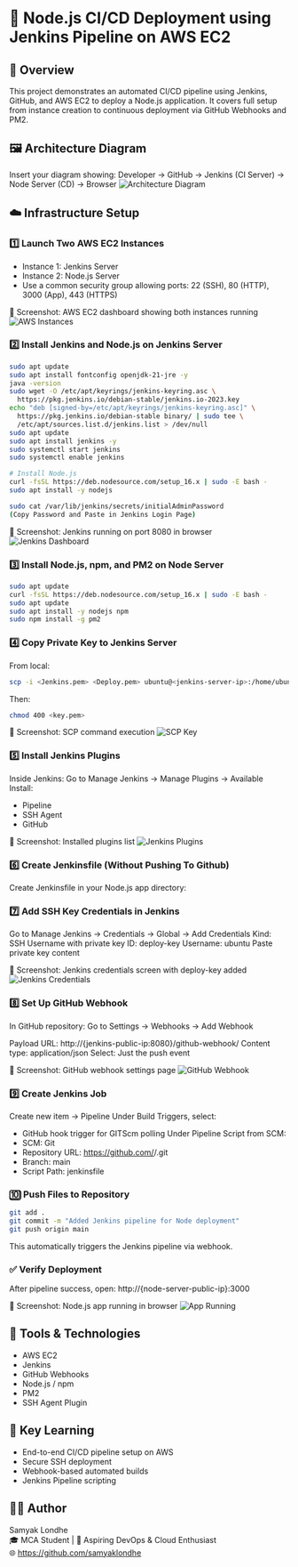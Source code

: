 # 🚀 Node.js CI/CD Deployment using Jenkins Pipeline on AWS EC2

## 🧩 Overview
This project demonstrates an automated CI/CD pipeline using Jenkins, GitHub, and AWS EC2 to deploy a Node.js application.
It covers full setup from instance creation to continuous deployment via GitHub Webhooks and PM2.

## 🖼️ Architecture Diagram
Insert your diagram showing:
Developer → GitHub → Jenkins (CI Server) → Node Server (CD) → Browser
![Architecture Diagram](Images/Architecture.jpg)

## ☁️ Infrastructure Setup

### 1️⃣ Launch Two AWS EC2 Instances
- Instance 1: Jenkins Server
- Instance 2: Node.js Server
- Use a common security group allowing ports:
22 (SSH), 80 (HTTP), 3000 (App), 443 (HTTPS)

📸 Screenshot: AWS EC2 dashboard showing both instances running
![AWS Instances](Images/EC2Running.PNG)

### 2️⃣ Install Jenkins and Node.js on Jenkins Server
```bash
sudo apt update
sudo apt install fontconfig openjdk-21-jre -y
java -version
sudo wget -O /etc/apt/keyrings/jenkins-keyring.asc \
  https://pkg.jenkins.io/debian-stable/jenkins.io-2023.key
echo "deb [signed-by=/etc/apt/keyrings/jenkins-keyring.asc]" \
  https://pkg.jenkins.io/debian-stable binary/ | sudo tee \
  /etc/apt/sources.list.d/jenkins.list > /dev/null
sudo apt update
sudo apt install jenkins -y
sudo systemctl start jenkins
sudo systemctl enable jenkins

# Install Node.js
curl -fsSL https://deb.nodesource.com/setup_16.x | sudo -E bash -
sudo apt install -y nodejs

sudo cat /var/lib/jenkins/secrets/initialAdminPassword
(Copy Password and Paste in Jenkins Login Page)
```
📸 Screenshot: Jenkins running on port 8080 in browser
![Jenkins Dashboard](Images/JenkinsPage.PNG)

### 3️⃣ Install Node.js, npm, and PM2 on Node Server
```bash
sudo apt update
curl -fsSL https://deb.nodesource.com/setup_16.x | sudo -E bash -
sudo apt update
sudo apt install -y nodejs npm
sudo npm install -g pm2
```

### 4️⃣ Copy Private Key to Jenkins Server
From local:
```bash
scp -i <Jenkins.pem> <Deploy.pem> ubuntu@<jenkins-server-ip>:/home/ubuntu/
```
Then:
```bash
chmod 400 <key.pem>
```
📸 Screenshot: SCP command execution
![SCP Key](Images/SCP.PNG)

### 5️⃣ Install Jenkins Plugins
Inside Jenkins:
Go to Manage Jenkins → Manage Plugins → Available
Install:
- Pipeline
- SSH Agent
- GitHub

📸 Screenshot: Installed plugins list
![Jenkins Plugins](Images/PluginInstalled.PNG)

### 6️⃣ Create Jenkinsfile (Without Pushing To Github)
Create Jenkinsfile in your Node.js app directory:

### 7️⃣ Add SSH Key Credentials in Jenkins
Go to Manage Jenkins → Credentials → Global → Add Credentials
Kind: SSH Username with private key
ID: deploy-key
Username: ubuntu
Paste private key content

📸 Screenshot: Jenkins credentials screen with deploy-key added
![Jenkins Credentials](Images/AddedCredentials.PNG)

### 8️⃣ Set Up GitHub Webhook
In GitHub repository:
Go to Settings → Webhooks → Add Webhook

Payload URL:
http://{jenkins-public-ip:8080}/github-webhook/
Content type: application/json
Select: Just the push event

📸 Screenshot: GitHub webhook settings page
![GitHub Webhook](Images/Webhook.PNG)

### 9️⃣ Create Jenkins Job
Create new item → Pipeline
Under Build Triggers, select:
- GitHub hook trigger for GITScm polling
Under Pipeline Script from SCM:
- SCM: Git
- Repository URL: https://github.com/<your-username>/<repo>.git
- Branch: main
- Script Path: jenkinsfile


### 🔟 Push Files to Repository
```bash
git add .
git commit -m "Added Jenkins pipeline for Node deployment"
git push origin main
```

This automatically triggers the Jenkins pipeline via webhook.


### ✅ Verify Deployment
After pipeline success, open:
http://{node-server-public-ip}:3000

📸 Screenshot: Node.js app running in browser
![App Running](Images/NodeApp.PNG)

## 🧩 Tools & Technologies
- AWS EC2
- Jenkins
- GitHub Webhooks
- Node.js / npm
- PM2
- SSH Agent Plugin

## 🧠 Key Learning
- End-to-end CI/CD pipeline setup on AWS
- Secure SSH deployment
- Webhook-based automated builds
- Jenkins Pipeline scripting

## 👨‍💻 Author
Samyak Londhe  
🎓 MCA Student | 💼 Aspiring DevOps & Cloud Enthusiast    
🌐 https://github.com/samyaklondhe